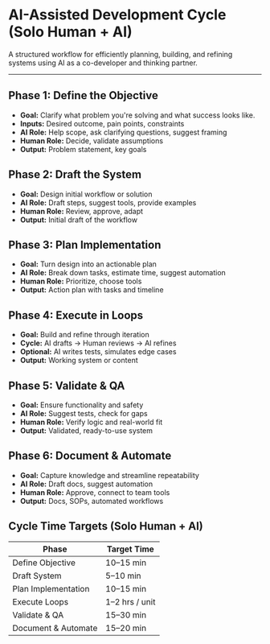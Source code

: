 # AI-Assisted Development Cycle (Solo Human + AI)

A structured workflow for efficiently planning, building, and refining systems using AI as a co-developer and thinking partner.

---

## Phase 1: Define the Objective
- **Goal:** Clarify what problem you're solving and what success looks like.
- **Inputs:** Desired outcome, pain points, constraints
- **AI Role:** Help scope, ask clarifying questions, suggest framing
- **Human Role:** Decide, validate assumptions
- **Output:** Problem statement, key goals

## Phase 2: Draft the System
- **Goal:** Design initial workflow or solution
- **AI Role:** Draft steps, suggest tools, provide examples
- **Human Role:** Review, approve, adapt
- **Output:** Initial draft of the workflow

## Phase 3: Plan Implementation
- **Goal:** Turn design into an actionable plan
- **AI Role:** Break down tasks, estimate time, suggest automation
- **Human Role:** Prioritize, choose tools
- **Output:** Action plan with tasks and timeline

## Phase 4: Execute in Loops
- **Goal:** Build and refine through iteration
- **Cycle:** AI drafts → Human reviews → AI refines
- **Optional:** AI writes tests, simulates edge cases
- **Output:** Working system or content

## Phase 5: Validate & QA
- **Goal:** Ensure functionality and safety
- **AI Role:** Suggest tests, check for gaps
- **Human Role:** Verify logic and real-world fit
- **Output:** Validated, ready-to-use system

## Phase 6: Document & Automate
- **Goal:** Capture knowledge and streamline repeatability
- **AI Role:** Draft docs, suggest automation
- **Human Role:** Approve, connect to team tools
- **Output:** Docs, SOPs, automated workflows

## Cycle Time Targets (Solo Human + AI)
| Phase                | Target Time     |
|----------------------|-----------------|
| Define Objective     | 10–15 min       |
| Draft System         | 5–10 min        |
| Plan Implementation  | 10–15 min       |
| Execute Loops        | 1–2 hrs / unit  |
| Validate & QA        | 15–30 min       |
| Document & Automate  | 15–20 min       |
